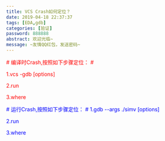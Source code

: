```yaml
---
title: VCS Crash如何定位？
date: 2019-04-18 22:37:37
tags: [EDA,gdb]
categories: [验证]
password: 888888
abstract: 欢迎光临~
message: ~友情QQ红包，发送密码~
---
```



<font color=red>
# 编译时Crash,按照如下步骤定位： #

1.vcs -gdb [options]

2.run

3.where
</font> 

<font color=blue>
# 运行Crash,按照如下步骤定位： #
1.gdb --args ./simv [options]

2.run

3.where
</font> 
